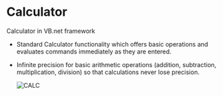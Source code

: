 # Calculator
Calculator in VB.net framework

- Standard Calculator functionality which offers basic operations and evaluates commands immediately as they are entered.
- Infinite precision for basic arithmetic operations (addition, subtraction, multiplication, division) so that calculations never lose precision.
 
     ![CALC](https://user-images.githubusercontent.com/87913082/162619061-2233175e-b831-4bcf-9720-956cf9e05df8.PNG)
